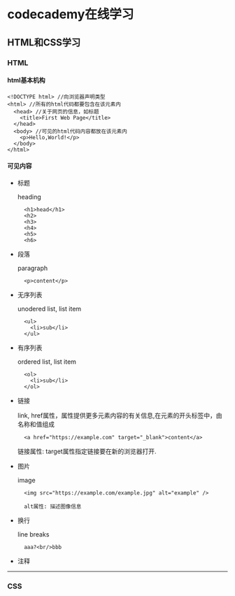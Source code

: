 # codecademy在线学习

## HTML和CSS学习

### HTML

#### html基本机构
    
    <!DOCTYPE html> //向浏览器声明类型
    <html> //所有的html代码都要包含在该元素内
      <head> //关于网页的信息，如标题
        <title>First Web Page</title>
      </head>
      <body> //可见的html代码内容都放在该元素内
        <p>Hello,World!</p>
      </body>
    </html>

#### 可见内容


* 标题
    
    heading

        <h1>head</h1>
        <h2>
        <h3>
        <h4>
        <h5>
        <h6>

* 段落
    
    paragraph

        <p>content</p>

* 无序列表

    unodered list, list item

        <ul>
          <li>sub</li>
        </ul> 


* 有序列表

    ordered list, list item

        <ol>
          <li>sub</li>
        </ol>

* 链接

    link, href属性，属性提供更多元素内容的有关信息,在元素的开头标签中，由名称和值组成

        <a href="https://example.com" target="_blank">content</a>

    链接属性: 
    target属性指定链接要在新的浏览器打开.

* 图片

    image

        <img src="https://example.com/example.jpg" alt="example" />

        alt属性: 描述图像信息

* 换行

    line breaks

        aaa?<br/>bbb

* 注释

    <!-- comments -->

***

### CSS






